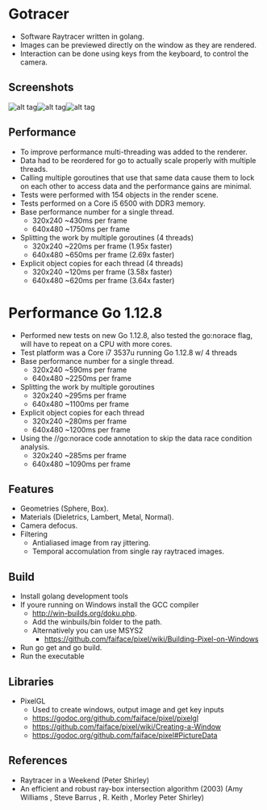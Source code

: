 # Gotracer
 - Software Raytracer written in golang.
 - Images can be previewed directly on the window as they are rendered.
 - Interaction can be done using keys from the keyboard, to control the camera.
 
## Screenshots
![alt tag](https://raw.githubusercontent.com/tentone/gotracer/master/a.png)![alt tag](https://raw.githubusercontent.com/tentone/gotracer/master/b.png)![alt tag](https://raw.githubusercontent.com/tentone/gotracer/master/c.png)


## Performance
 - To improve performance multi-threading was added to the renderer.
 - Data had to be reordered for go to actually scale properly with multiple threads.
 - Calling multiple goroutines that use that same data cause them to lock on each other to access data and the performance gains are minimal.
 - Tests were performed with 154 objects in the render scene.
 - Tests performed on a Core i5 6500 with DDR3 memory. 
 - Base performance number for a single thread.
    - 320x240 ~430ms per frame
    - 640x480 ~1750ms per frame
 - Splitting the work by multiple goroutines (4 threads)
    - 320x240 ~220ms per frame (1.95x faster)
    - 640x480 ~650ms per frame (2.69x faster)
 - Explicit object copies for each thread (4 threads)
    - 320x240 ~120ms per frame (3.58x faster)
    - 640x480 ~620ms per frame (3.64x faster)

# Performance Go 1.12.8
 - Performed new tests on new Go 1.12.8, also tested the go:norace flag, will have to repeat on a CPU with more cores.
 - Test platform was a Core i7 3537u running Go 1.12.8 w/ 4 threads
 - Base performance number for a single thread.
    - 320x240 ~590ms per frame
    - 640x480 ~2250ms per frame
 - Splitting the work by multiple goroutines
    - 320x240 ~295ms per frame
    - 640x480 ~1100ms per frame
 - Explicit object copies for each thread
    - 320x240 ~280ms per frame
    - 640x480 ~1200ms per frame
 - Using the //go:norace code annotation to skip the data race condition analysis.
    - 320x240 ~285ms per frame
    - 640x480 ~1090ms per frame


## Features
 - Geometries (Sphere, Box).
 - Materials (Dieletrics, Lambert, Metal, Normal).
 - Camera defocus.
 - Filtering
    - Antialiased image from ray jittering.
    - Temporal accomulation from single ray raytraced images.


## Build
 - Install golang development tools
 - If youre running on Windows install the GCC compiler
    - http://win-builds.org/doku.php.
    - Add the winbuils/bin folder to the path.
    - Alternatively you can use MSYS2
       - https://github.com/faiface/pixel/wiki/Building-Pixel-on-Windows
 - Run go get and go build.
 - Run the executable


## Libraries
 - PixelGL
    - Used to create windows, output image and get key inputs
    - https://godoc.org/github.com/faiface/pixel/pixelgl
    - https://github.com/faiface/pixel/wiki/Creating-a-Window
    - https://godoc.org/github.com/faiface/pixel#PictureData


## References
 - Raytracer in a Weekend (Peter Shirley)
 - An efficient and robust ray-box intersection algorithm (2003) (Amy Williams , Steve Barrus , R. Keith , Morley Peter Shirley)